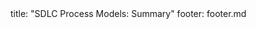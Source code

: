 <frontmatter>
title: "SDLC Process Models: Summary"
footer: footer.md
</frontmatter>

<include src="container-inPage-asFlat.md" boilerplate />